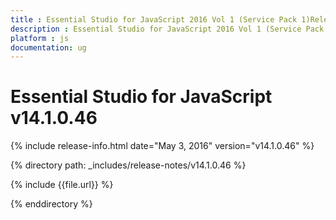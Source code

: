 ```yaml
---
title : Essential Studio for JavaScript 2016 Vol 1 (Service Pack 1)Release Notes
description : Essential Studio for JavaScript 2016 Vol 1 (Service Pack 1)Release Notes
platform : js
documentation: ug
---
```


# Essential Studio for JavaScript v14.1.0.46

{% include release-info.html date="May 3, 2016" version="v14.1.0.46" %} 

{% directory path: _includes/release-notes/v14.1.0.46 %}

{% include {{file.url}} %}

{% enddirectory %}